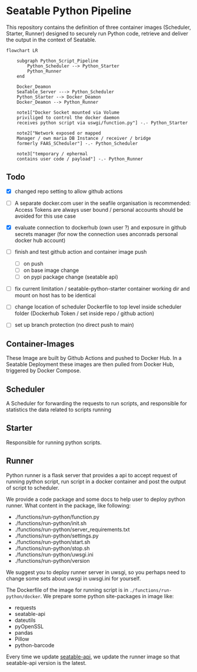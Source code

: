 # Seatable Python Pipeline

This repository contains the definition of three container images (Scheduler, Starter, Runner) designed to securely run Python code, retrieve and deliver the output in the context of Seatable.


```mermaid
flowchart LR

    subgraph Python_Script_Pipeline
        Python_Scheduler --> Python_Starter
        Python_Runner
    end

    Docker_Deamon
    SeaTable_Server ---> Python_Scheduler
    Python_Starter --> Docker_Deamon
    Docker_Deamon --> Python_Runner

    note1["Docker Socket mounted via Volume
    priviliged to control the docker daemon
    receives python script via uswgi/function.py"] -.- Python_Starter

    note2["Network exposed or mapped
    Manager / own maria DB Instance / receiver / bridge
    formerly FAAS_SCheduler"] -.- Python_Scheduler

    note3["temporary / ephermal
    contains user code / payload"] -.- Python_Runner
```

## Todo

- [x] changed repo setting to allow github actions

- [ ] A separate docker.com user in the seafile organisation is recommended:
 Access Tokens are always user bound / personal accounts should be avoided for this use case
- [x] evaluate connection to dockerhub (own user ?) and exposure in github secrets manager
(for now the connection uses anconrads personal docker hub account)

- [ ] finish and test github action and container image push
  - [ ] on push
  - [ ] on base image change
  - [ ] on pypi package change (seatable api)

- [ ] fix current limitation / seatable-python-starter container working dir and mount on host has to be identical
- [ ] change location of scheduler Dockerfile to top level inside scheduler folder
(Dockerhub Token / set inside repo / github action)
- [ ] set up branch protection (no direct push to main)

## Container-Images

These Image are built by Github Actions and pushed to Docker Hub.
In a Seatable Deployment these images are then pulled from Docker Hub, triggered by Docker Compose.


## Scheduler
A Scheduler for forwarding the requests to run scripts, and responsible for statistics the data related to scripts running

## Starter
Responsible for running python scripts.

## Runner

Python runner is a flask server that provides a api to accept request of running python script, run script in a docker container and post the output of script to scheduler.

We provide a code package and some docs to help user to deploy python runner. What content in the package, like following:

- ./functions/run-python/function.py
- ./functions/run-python/init.sh
- ./functions/run-python/server_requirements.txt
- ./functions/run-python/settings.py
- ./functions/run-python/start.sh
- ./functions/run-python/stop.sh
- ./functions/run-python/uwsgi.ini
- ./functions/run-python/version

We suggest you to deploy runner server in uwsgi, so you perhaps need to change some sets about uwsgi in uwsgi.ini for yourself.

The Dockerfile of the image for running script is in `./functions/run-python/docker`. We prepare some python site-packages in image like:

- requests
- seatable-api
- dateutils
- pyOpenSSL
- pandas
- Pillow
- python-barcode

Every time we update [seatable-api](https://pypi.org/project/seatable-api/), we update the runner image so that seatable-api version is the latest.

